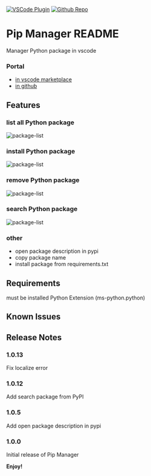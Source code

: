 [github-shield]: https://img.shields.io/github/stars/slightc/pip-manager?style=social
[github-url]: https://github.com/slightc/pip-manager
[vscode-shield]: https://img.shields.io/visual-studio-marketplace/i/slightc.pip-manager?logo=visual-studio-code&style=social
[vscode-url]: https://marketplace.visualstudio.com/items?itemName=slightc.pip-manager

[![VSCode Plugin][vscode-shield]][vscode-url]
[![Github Repo][github-shield]][github-url]

# Pip Manager README

Manager Python package in vscode

### Portal
* [in vscode marketplace](https://marketplace.visualstudio.com/items?itemName=slightc.pip-manager)
* [in github](https://github.com/slightc/pip-manager)

## Features

### list all Python package
![package-list](https://gitee.com/slightc/pip-manager/raw/main/doc/img/package-list.png)

### install Python package
![package-list](https://gitee.com/slightc/pip-manager/raw/main/doc/img/package-add.png)

### remove Python package
![package-list](https://gitee.com/slightc/pip-manager/raw/main/doc/img/package-remove.png)

### search Python package
![package-list](https://gitee.com/slightc/pip-manager/raw/main/doc/img/package-search.png)

### other
* open package description in pypi
* copy package name
* install package from requirements.txt


## Requirements

must be installed Python Extension (ms-python.python)

## Known Issues

## Release Notes

### 1.0.13

Fix localize error

### 1.0.12

Add search package from PyPI

### 1.0.5

Add open package description in pypi
### 1.0.0

Initial release of Pip Manager


**Enjoy!**
